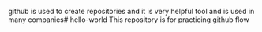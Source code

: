 github is used to create repositories and it is very helpful tool and is used in many companies# hello-world
This repository is for practicing github flow
